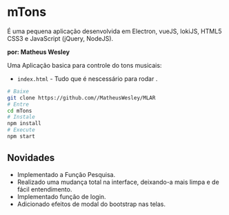 # mTons
É uma pequena aplicação desenvolvida em Electron, vueJS, lokiJS, HTML5
CSS3 e JavaScript (jQuery, NodeJS).

**por: Matheus Wesley**

Uma Aplicação basica para controle do tons musicais:

- `index.html` - Tudo que é nescessário para rodar .

```bash
# Baixe
git clone https://github.com//MatheusWesley/MLAR
# Entre
cd mTons
# Instale
npm install
# Execute
npm start
```


## Novidades

- Implementado a Função Pesquisa.
- Realizado uma mudança total na interface, deixando-a mais limpa e de fácil entendimento.
- Implementado função de login.
- Adicionado efeitos de modal do bootstrap nas telas.
